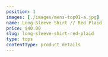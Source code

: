 ```yaml
---
position: 1
images: [./images/mens-top01-a.jpg]
name: Long-Sleeve Shirt // Red Plaid
price: $40.00
slug: long-sleeve-shirt-red-plaid
type: tops
contentType: product details
---
```

